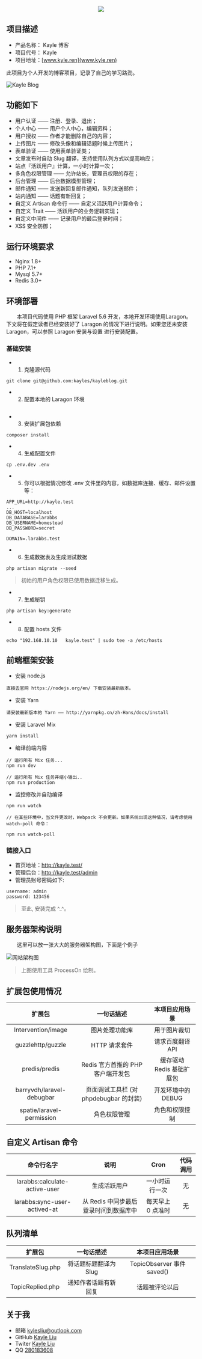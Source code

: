 <p align="center"><img src="https://laravel.com/assets/img/components/logo-laravel.svg"></p>



## 项目描述

* 产品名称： Kayle 博客
* 项目代号： Kayle
* 项目地址：[www.kyle.ren](www.kyle.ren)

此项目为个人开发的博客项目，记录了自己的学习路劲。

![Kayle Blog](./images/1525519691461.jpg)


## 功能如下
* 用户认证 —— 注册、登录、退出；
* 个人中心 —— 用户个人中心，编辑资料；
* 用户授权 —— 作者才能删除自己的内容；
* 上传图片 —— 修改头像和编辑话题时候上传图片；
* 表单验证 —— 使用表单验证类；
* 文章发布时自动 Slug 翻译，支持使用队列方式以提高响应；
* 站点『活跃用户』计算，一小时计算一次；
* 多角色权限管理 —— 允许站长，管理员权限的存在；
* 后台管理 —— 后台数据模型管理；
* 邮件通知 —— 发送新回复邮件通知，队列发送邮件；
* 站内通知 —— 话题有新回复；
* 自定义 Artisan 命令行 —— 自定义活跃用户计算命令；
* 自定义 Trait —— 活跃用户的业务逻辑实现；
* 自定义中间件 —— 记录用户的最后登录时间；
* XSS 安全防御；


## 运行环境要求

* Nginx 1.8+
* PHP 7.1+
* Mysql 5.7+
* Redis 3.0+

## 环境部署
&emsp;&emsp;本项目代码使用 PHP 框架 Laravel 5.6 开发，本地开发环境使用Laragon。
下文将在假定读者已经安装好了 Laragon 的情况下进行说明。如果您还未安装 Laragon，可以参照 Laragon 安装与设置 进行安装配置。

### 基础安装
* 1. 克隆源代码
```shell
git clone git@github.com:kayles/kayleblog.git
```

* 2. 配置本地的 Laragon 环境
```shell

```

* 3. 安装扩展包依赖
```shell
composer install
```

* 4. 生成配置文件
```shell
cp .env.dev .env
```

* 5. 你可以根据情况修改 .env 文件里的内容，如数据库连接、缓存、邮件设置等：
```shell
APP_URL=http://kayle.test
...
DB_HOST=localhost
DB_DATABASE=larabbs
DB_USERNAME=homestead
DB_PASSWORD=secret

DOMAIN=.larabbs.test
```

* 6. 生成数据表及生成测试数据
```shell
php artisan migrate --seed
```
>初始的用户角色权限已使用数据迁移生成。

* 7. 生成秘钥
```shell
php artisan key:generate
```

* 8. 配置 hosts 文件
```shell
echo "192.168.10.10   kayle.test" | sudo tee -a /etc/hosts
```
## 前端框架安装
* 安装 node.js
```shell
直接去官网 https://nodejs.org/en/ 下载安装最新版本。
```


* 安装 Yarn
```shell
请安装最新版本的 Yarn —— http://yarnpkg.cn/zh-Hans/docs/install
```

* 安装 Laravel Mix
```shell
yarn install
```

* 编译前端内容
```shell
// 运行所有 Mix 任务...
npm run dev

// 运行所有 Mix 任务并缩小输出..
npm run production
```

* 监控修改并自动编译
```shell
npm run watch

// 在某些环境中，当文件更改时，Webpack 不会更新。如果系统出现这种情况，请考虑使用 watch-poll 命令：

npm run watch-poll
```


### 链接入口
* 首页地址：http://kayle.test/
* 管理后台：http://kayle.test/admin
* 管理员账号密码如下:
```shell
username: admin
password: 123456
```
>至此, 安装完成 ^_^。


## 服务器架构说明
&emsp;&emsp;这里可以放一张大大的服务器架构图，下面是个例子

![网站架构图](./images/1525520892851.jpg)

>上图使用工具 ProcessOn 绘制。

## 扩展包使用情况

|	扩展包	|	 一句话描述 	|	本项目应用场景  |
:---:|:---:|:---:
|	Intervention/image	|	 图片处理功能库 	|	用于图片裁切  |
|	guzzlehttp/guzzle	|	 HTTP 请求套件 	|	请求百度翻译 API  |
|	predis/predis	|	 Redis 官方首推的 PHP 客户端开发包	 	|	缓存驱动 Redis 基础扩展包  |
|	barryvdh/laravel-debugbar	|	 页面调试工具栏 (对 phpdebugbar 的封装) 	|	开发环境中的 DEBUG  |
|	spatie/laravel-permission	|	 角色权限管理 	|	角色和权限控制  |


## 自定义 Artisan 命令
|	命令行名字	|	 说明 	|	Cron  |	代码调用 |
:---:|:---:|:---:|:---:
|	larabbs:calculate-active-user	|	 生成活跃用户 	|	一小时运行一次  |	无	|
|	larabbs:sync-user-actived-at	|	 从 Redis 中同步最后登录时间到数据库中 	|	每天早上 0 点准时  |	无	|


## 队列清单

|	扩展包	|	 一句话描述 	|	本项目应用场景  |
:---:|:---:|:---:
|	TranslateSlug.php	|	 将话题标题翻译为 Slug	|	TopicObserver 事件 saved()  |
|	TopicReplied.php	|	 通知作者话题有新回复 	|	话题被评论以后 |


## 关于我

* 邮箱   [kylesliu@outlook.com](kyleliu@outlook.com)
* GitHub   [Kayle Liu](https://github.com/kayles)
* Twiter     [Kayle Liu](https://twitter.com/kaylesliu)
* QQ   [280183608]()


